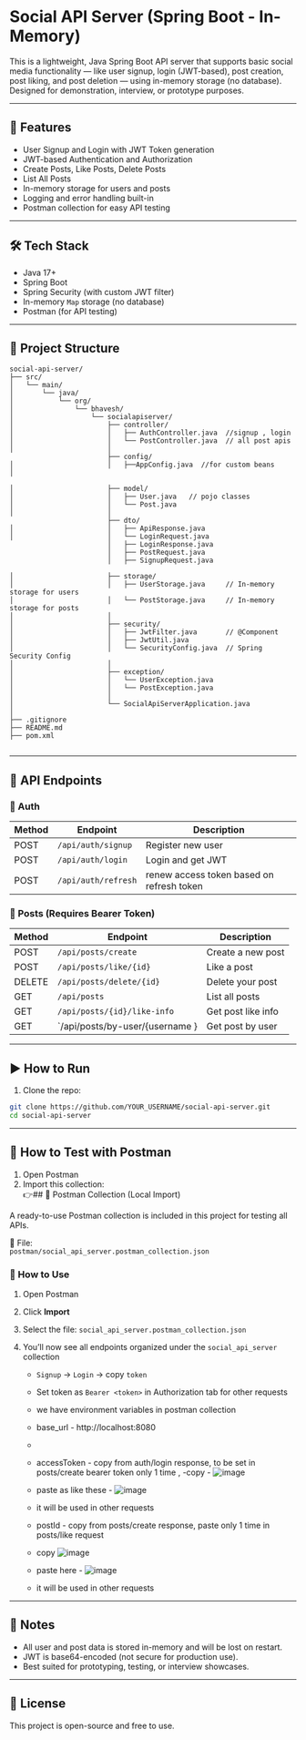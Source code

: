 
# Social API Server (Spring Boot - In-Memory)

This is a lightweight,  Java Spring Boot API server that supports basic social media functionality — like user signup, login (JWT-based), post creation, post liking, and post deletion — using in-memory storage (no database). Designed for demonstration, interview, or prototype purposes.

---

## 🚀 Features

- User Signup and Login with JWT Token generation
- JWT-based Authentication and Authorization
- Create Posts, Like Posts, Delete Posts
- List All Posts
- In-memory storage for users and posts
- Logging and error handling built-in
- Postman collection for easy API testing

---

## 🛠 Tech Stack

- Java 17+
- Spring Boot
- Spring Security (with custom JWT filter)
- In-memory `Map` storage (no database)
- Postman (for API testing)

---

## 📂 Project Structure

```
social-api-server/
├── src/
│   └── main/
│       └── java/
│           └── org/
│               └── bhavesh/
│                   └── socialapiserver/
│                       ├── controller/
│                       │   ├── AuthController.java  //signup , login
│                       │   └── PostController.java  // all post apis 
│                       │
                        ├── config/
│                       │   ├──AppConfig.java  //for custom beans
│               

│                       ├── model/
│                       │   ├── User.java   // pojo classes
│                       │   └── Post.java
│                       │
                        ├── dto/
│                       │   ├── ApiResponse.java   
│                       │   └── LoginRequest.java
                        │   ├── LoginResponse.java
                        │   ├── PostRequest.java
                        │   ├── SignupRequest.java  

│                       ├── storage/
│                       │   ├── UserStorage.java     // In-memory storage for users
│                       │   └── PostStorage.java     // In-memory storage for posts
│                       │
│                       ├── security/
│                       │   ├── JwtFilter.java       // @Component
│                       │   ├── JwtUtil.java
│                       │   └── SecurityConfig.java  // Spring Security Config
│                       │
│                       ├── exception/
│                       │   └── UserException.java
│                       │   └── PostException.java
│                       │
│                       └── SocialApiServerApplication.java
│
├── .gitignore
├── README.md
├── pom.xml


```

---

## 🧪 API Endpoints

### 🔐 Auth

| Method | Endpoint            | Description           |
|--------|---------------------|-----------------------|
| POST   | `/api/auth/signup`  | Register new user     |
| POST   | `/api/auth/login`   | Login and get JWT     |
| POST   | `/api/auth/refresh` | renew access token based on refresh token    |

### 📝 Posts (Requires Bearer Token)

| Method | Endpoint                    | Description               |
|--------|-----------------------------|---------------------------|
| POST   | `/api/posts/create`         | Create a new post         |
| POST   | `/api/posts/like/{id}`      | Like a post               |
| DELETE | `/api/posts/delete/{id}`    | Delete your post          |
| GET    | `/api/posts`                | List all posts            |
| GET    | `/api/posts/{id}/like-info` | Get post like info        |
| GET    | `/api/posts/by-user/{username }| Get post by user       |

---

## ▶️ How to Run

1. Clone the repo:
```bash
git clone https://github.com/YOUR_USERNAME/social-api-server.git
cd social-api-server
```
---

## 🧪 How to Test with Postman

1. Open Postman
2. Import this collection:  
   👉## 🔄 Postman Collection (Local Import)

A ready-to-use Postman collection is included in this project for testing all APIs.

📁 File:  
`postman/social_api_server.postman_collection.json`

### 🚀 How to Use

1. Open Postman
2. Click **Import**
3. Select the file: `social_api_server.postman_collection.json`
4. You’ll now see all endpoints organized under the `social_api_server` collection
   
   - `Signup` → `Login` → copy `token`
   - Set token as `Bearer <token>` in Authorization tab for other requests
   - we have environment variables in postman collection
   - base_url - http://localhost:8080
   - 
   - accessToken - copy from auth/login response, to be set in posts/create bearer token only 1 time ,
   -copy -  ![image](https://github.com/user-attachments/assets/10b84565-d4a7-429c-a5a4-7f1d38524511)
   - paste as like these - ![image](https://github.com/user-attachments/assets/3661fefd-5572-44ec-8855-b9792e5da10a)
   - it will be used in other requests
  
   - postId - copy from posts/create response, paste only 1 time in posts/like request
   - copy  ![image](https://github.com/user-attachments/assets/c04484f3-1eea-4bd8-b62e-ccda9ff94043)
   - paste here - ![image](https://github.com/user-attachments/assets/90c5cb49-60a1-40ab-943f-40b83f5fb3f8)
   - it will be used in other requests 




---

## 📌 Notes

- All user and post data is stored in-memory and will be lost on restart.
- JWT is base64-encoded (not secure for production use).
- Best suited for prototyping, testing, or interview showcases.

---

## 📄 License

This project is open-source and free to use.

